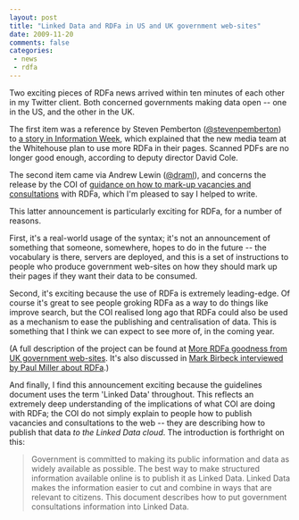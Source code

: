 ```yaml
---
layout: post
title: "Linked Data and RDFa in US and UK government web-sites"
date: 2009-11-20
comments: false
categories:
 - news
 - rdfa
---
```

Two exciting pieces of RDFa news arrived within ten minutes of each other in
my Twitter client. Both concerned governments making data open -- one in the
US, and the other in the UK.

<!-- more -->

The first item was a reference by Steven Pemberton
([@stevenpemberton](http://twitter.com/stevenpemberton)) to [a story in
Information Week](http://www.informationweek.com/news/government/info-management/showArticle.jhtml?articleID=221900361),
which explained that the new media team at the Whitehouse plan to use more
RDFa in their pages. Scanned PDFs are no longer good enough, according to
deputy director David Cole.

The second item came via Andrew Lewin ([@draml](http://twitter.com/draml)),
and concerns the release by the COI of [guidance on how to mark-up vacancies and consultations](http://coi.gov.uk/guidance.php?page=312)
with RDFa, which I'm pleased to say I helped to write.

This latter announcement is particularly exciting for RDFa, for a number of
reasons.

First, it's a real-world usage of the syntax; it's not an announcement of
something that someone, somewhere, hopes to do in the future -- the vocabulary
is there, servers are deployed, and this is a set of instructions to people
who produce government web-sites on how they should mark up their pages if
they want their data to be consumed.

Second, it's exciting because the use of RDFa is extremely leading-edge. Of
course it's great to see people groking RDFa as a way to do things like
improve search, but the COI realised long ago that RDFa could also be used as
a mechanism to ease the publishing and centralisation of data. This is
something that I think we can expect to see more of, in the coming year.

(A full description of the project can be found at [More RDFa goodness from UK
government web-sites](/blog/2009/04/23/more-rdfa-goodness-from-uk-government-web-sites).
It's also discussed in [Mark Birbeck interviewed by Paul Miller about RDFa](/blog/2009/07/talking-with-mark-birbeck-about-rdfa-and-its-use-in-government).)

And finally, I find this announcement exciting because the guidelines document
uses the term 'Linked Data' throughout. This reflects an extremely deep
understanding of the implications of what COI are doing with RDFa; the COI do
not simply explain to people how to publish vacancies and consultations to the
web -- they are describing how to publish that data _to the Linked Data
cloud_. The introduction is forthright on this:

> Government is committed to making its public information and data as widely
> available as possible. The best way to make structured information available
> online is to publish it as Linked Data. Linked Data makes the information
> easier to cut and combine in ways that are relevant to citizens. This document
> describes how to put government consultations information into Linked Data.

